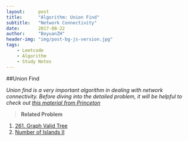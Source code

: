 ```yaml
---
layout:     post
title:      "Algorithm: Union Find"
subtitle:   "Network Connectivity"
date:       2017-08-22
author:     "BoyuanZH"
header-img: "img/post-bg-js-version.jpg"
tags:
    - Leetcode
    - Algorithm
    - Study Notes
---
```


##Union Find

*Union find is a very important algorithm in dealing with network connectivity. Before diving into the detailed problem, it will be helpful to check out [this material from Princeton](https://www.cs.princeton.edu/~rs/AlgsDS07/01UnionFind.pdf)*

> **Related Problem**
> 
1. [261. Graph Valid Tree](https://leetcode.com/problems/graph-valid-tree/description/)
2. [ Number of Islands II](https://leetcode.com/problems/number-of-islands-ii/description/)


